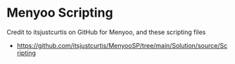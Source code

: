 # Menyoo Scripting
Credit to itsjustcurtis on GitHub for Menyoo, and these scripting files

* https://github.com/itsjustcurtis/MenyooSP/tree/main/Solution/source/Scripting